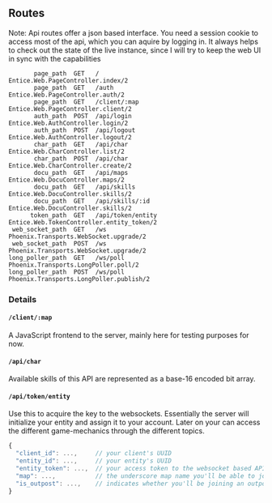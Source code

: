 ## Routes

Note: Api routes offer a json based interface. You need a session cookie to
access most of the api, which you can aquire by logging in. It always helps to check out the
state of the live instance, since I will try to keep the web UI in sync with the capabilities

```
       page_path  GET   /                  Entice.Web.PageController.index/2
       page_path  GET   /auth              Entice.Web.PageController.auth/2
       page_path  GET   /client/:map       Entice.Web.PageController.client/2
       auth_path  POST  /api/login         Entice.Web.AuthController.login/2
       auth_path  POST  /api/logout        Entice.Web.AuthController.logout/2
       char_path  GET   /api/char          Entice.Web.CharController.list/2
       char_path  POST  /api/char          Entice.Web.CharController.create/2
       docu_path  GET   /api/maps          Entice.Web.DocuController.maps/2
       docu_path  GET   /api/skills        Entice.Web.DocuController.skills/2
       docu_path  GET   /api/skills/:id    Entice.Web.DocuController.skills/2
      token_path  GET   /api/token/entity  Entice.Web.TokenController.entity_token/2
 web_socket_path  GET   /ws                Phoenix.Transports.WebSocket.upgrade/2
 web_socket_path  POST  /ws                Phoenix.Transports.WebSocket.upgrade/2
long_poller_path  GET   /ws/poll           Phoenix.Transports.LongPoller.poll/2
long_poller_path  POST  /ws/poll           Phoenix.Transports.LongPoller.publish/2

```

### Details

#### `/client/:map`

A JavaScript frontend to the server, mainly here for testing purposes for now.

#### `/api/char`

Available skills of this API are represented as a base-16 encoded bit array.

#### `/api/token/entity`

Use this to acquire the key to the websockets. Essentially the server will initialize
your entity and assign it to your account. Later on your can access the different
game-mechanics through the different topics.

```Javascript
{
  "client_id": ...,     // your client's UUID
  "entity_id": ...,     // your entity's UUID
  "entity_token": ...,  // your access token to the websocket based APIs
  "map": ...,           // the underscore map name you'll be able to join
  "is_outpost": ...,    // indicates whether you'll be joining an outpost
}
```
